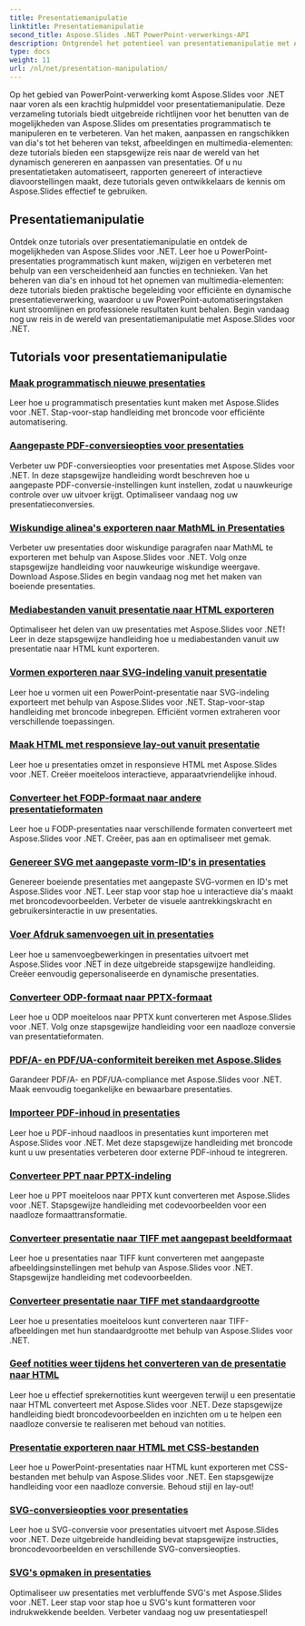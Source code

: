 ```yaml
---
title: Presentatiemanipulatie
linktitle: Presentatiemanipulatie
second_title: Aspose.Slides .NET PowerPoint-verwerkings-API
description: Ontgrendel het potentieel van presentatiemanipulatie met Aspose.Slides voor .NET-tutorials. Leer hoe u PowerPoint-presentaties programmatisch dynamisch kunt maken, aanpassen en verbeteren. Verbeter vandaag nog uw PowerPoint-verwerkingsvaardigheden!
type: docs
weight: 11
url: /nl/net/presentation-manipulation/
---
```

Op het gebied van PowerPoint-verwerking komt Aspose.Slides voor .NET naar voren als een krachtig hulpmiddel voor presentatiemanipulatie. Deze verzameling tutorials biedt uitgebreide richtlijnen voor het benutten van de mogelijkheden van Aspose.Slides om presentaties programmatisch te manipuleren en te verbeteren. Van het maken, aanpassen en rangschikken van dia's tot het beheren van tekst, afbeeldingen en multimedia-elementen: deze tutorials bieden een stapsgewijze reis naar de wereld van het dynamisch genereren en aanpassen van presentaties. Of u nu presentatietaken automatiseert, rapporten genereert of interactieve diavoorstellingen maakt, deze tutorials geven ontwikkelaars de kennis om Aspose.Slides effectief te gebruiken.

## Presentatiemanipulatie
Ontdek onze tutorials over presentatiemanipulatie en ontdek de mogelijkheden van Aspose.Slides voor .NET. Leer hoe u PowerPoint-presentaties programmatisch kunt maken, wijzigen en verbeteren met behulp van een verscheidenheid aan functies en technieken. Van het beheren van dia's en inhoud tot het opnemen van multimedia-elementen: deze tutorials bieden praktische begeleiding voor efficiënte en dynamische presentatieverwerking, waardoor u uw PowerPoint-automatiseringstaken kunt stroomlijnen en professionele resultaten kunt behalen. Begin vandaag nog uw reis in de wereld van presentatiemanipulatie met Aspose.Slides voor .NET.

## Tutorials voor presentatiemanipulatie
### [Maak programmatisch nieuwe presentaties](./create-new-presentations-programmatically/)
Leer hoe u programmatisch presentaties kunt maken met Aspose.Slides voor .NET. Stap-voor-stap handleiding met broncode voor efficiënte automatisering.
### [Aangepaste PDF-conversieopties voor presentaties](./custom-pdf-conversion-options-for-presentations/)
Verbeter uw PDF-conversieopties voor presentaties met Aspose.Slides voor .NET. In deze stapsgewijze handleiding wordt beschreven hoe u aangepaste PDF-conversie-instellingen kunt instellen, zodat u nauwkeurige controle over uw uitvoer krijgt. Optimaliseer vandaag nog uw presentatieconversies.
### [Wiskundige alinea's exporteren naar MathML in Presentaties](./export-math-paragraphs-to-mathml-in-presentations/)
Verbeter uw presentaties door wiskundige paragrafen naar MathML te exporteren met behulp van Aspose.Slides voor .NET. Volg onze stapsgewijze handleiding voor nauwkeurige wiskundige weergave. Download Aspose.Slides en begin vandaag nog met het maken van boeiende presentaties.
### [Mediabestanden vanuit presentatie naar HTML exporteren](./export-media-files-to-html-from-presentation/)
Optimaliseer het delen van uw presentaties met Aspose.Slides voor .NET! Leer in deze stapsgewijze handleiding hoe u mediabestanden vanuit uw presentatie naar HTML kunt exporteren. 
### [Vormen exporteren naar SVG-indeling vanuit presentatie](./export-shapes-to-svg-format-from-presentation/)
Leer hoe u vormen uit een PowerPoint-presentatie naar SVG-indeling exporteert met behulp van Aspose.Slides voor .NET. Stap-voor-stap handleiding met broncode inbegrepen. Efficiënt vormen extraheren voor verschillende toepassingen.
### [Maak HTML met responsieve lay-out vanuit presentatie](./create-html-with-responsive-layout-from-presentation/)
Leer hoe u presentaties omzet in responsieve HTML met Aspose.Slides voor .NET. Creëer moeiteloos interactieve, apparaatvriendelijke inhoud.
### [Converteer het FODP-formaat naar andere presentatieformaten](./convert-fodp-format-to-other-presentation-formats/)
Leer hoe u FODP-presentaties naar verschillende formaten converteert met Aspose.Slides voor .NET. Creëer, pas aan en optimaliseer met gemak.
### [Genereer SVG met aangepaste vorm-ID's in presentaties](./generate-svg-with-custom-shape-ids-in-presentations/)
Genereer boeiende presentaties met aangepaste SVG-vormen en ID's met Aspose.Slides voor .NET. Leer stap voor stap hoe u interactieve dia's maakt met broncodevoorbeelden. Verbeter de visuele aantrekkingskracht en gebruikersinteractie in uw presentaties.
### [Voer Afdruk samenvoegen uit in presentaties](./perform-mail-merge-in-presentations/)
Leer hoe u samenvoegbewerkingen in presentaties uitvoert met Aspose.Slides voor .NET in deze uitgebreide stapsgewijze handleiding. Creëer eenvoudig gepersonaliseerde en dynamische presentaties.
### [Converteer ODP-formaat naar PPTX-formaat](./convert-odp-format-to-pptx-format/)
Leer hoe u ODP moeiteloos naar PPTX kunt converteren met Aspose.Slides voor .NET. Volg onze stapsgewijze handleiding voor een naadloze conversie van presentatieformaten.
### [PDF/A- en PDF/UA-conformiteit bereiken met Aspose.Slides](./achieving-pdf-a-and-pdf-ua-conformance-with-aspose-slides/)
Garandeer PDF/A- en PDF/UA-compliance met Aspose.Slides voor .NET. Maak eenvoudig toegankelijke en bewaarbare presentaties.
### [Importeer PDF-inhoud in presentaties](./import-pdf-content-into-presentations/)
Leer hoe u PDF-inhoud naadloos in presentaties kunt importeren met Aspose.Slides voor .NET. Met deze stapsgewijze handleiding met broncode kunt u uw presentaties verbeteren door externe PDF-inhoud te integreren.
### [Converteer PPT naar PPTX-indeling](./convert-ppt-to-pptx-format/)
Leer hoe u PPT moeiteloos naar PPTX kunt converteren met Aspose.Slides voor .NET. Stapsgewijze handleiding met codevoorbeelden voor een naadloze formaattransformatie.
### [Converteer presentatie naar TIFF met aangepast beeldformaat](./convert-presentation-to-tiff-with-custom-image-format/)
Leer hoe u presentaties naar TIFF kunt converteren met aangepaste afbeeldingsinstellingen met behulp van Aspose.Slides voor .NET. Stapsgewijze handleiding met codevoorbeelden.
### [Converteer presentatie naar TIFF met standaardgrootte](./convert-presentation-to-tiff-with-default-size/)
Leer hoe u presentaties moeiteloos kunt converteren naar TIFF-afbeeldingen met hun standaardgrootte met behulp van Aspose.Slides voor .NET.
### [Geef notities weer tijdens het converteren van de presentatie naar HTML](./render-notes-while-converting-presentation-to-html/)
Leer hoe u effectief sprekernotities kunt weergeven terwijl u een presentatie naar HTML converteert met Aspose.Slides voor .NET. Deze stapsgewijze handleiding biedt broncodevoorbeelden en inzichten om u te helpen een naadloze conversie te realiseren met behoud van notities. 
### [Presentatie exporteren naar HTML met CSS-bestanden](./export-presentation-to-html-with-css-files/)
Leer hoe u PowerPoint-presentaties naar HTML kunt exporteren met CSS-bestanden met behulp van Aspose.Slides voor .NET. Een stapsgewijze handleiding voor een naadloze conversie. Behoud stijl en lay-out! 
### [SVG-conversieopties voor presentaties](./svg-conversion-options-for-presentations/)
Leer hoe u SVG-conversie voor presentaties uitvoert met Aspose.Slides voor .NET. Deze uitgebreide handleiding bevat stapsgewijze instructies, broncodevoorbeelden en verschillende SVG-conversieopties.
### [SVG's opmaken in presentaties](./formatting-svgs-in-presentations/)
Optimaliseer uw presentaties met verbluffende SVG's met Aspose.Slides voor .NET. Leer stap voor stap hoe u SVG's kunt formatteren voor indrukwekkende beelden. Verbeter vandaag nog uw presentatiespel! 